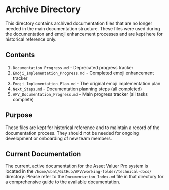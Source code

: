 # Archive Directory

This directory contains archived documentation files that are no longer needed in the main documentation structure. These files were used during the documentation and emoji enhancement processes and are kept here for historical reference only.

## Contents

1. `Documentation_Progress.md` - Deprecated progress tracker
2. `Emoji_Implementation_Progress.md` - Completed emoji enhancement tracker
3. `Emoji_Implementation_Plan.md` - The original emoji implementation plan
4. `Next_Steps.md` - Documentation planning steps (all completed)
5. `APV_Documentation_Progress.md` - Main progress tracker (all tasks complete)

## Purpose

These files are kept for historical reference and to maintain a record of the documentation process. They should not be needed for ongoing development or onboarding of new team members.

## Current Documentation

The current, active documentation for the Asset Valuer Pro system is located in the `/home/ubnt/GitHub/APV/working-folder/technical-docs/` directory. Please refer to the `Documentation_Index.md` file in that directory for a comprehensive guide to the available documentation.
